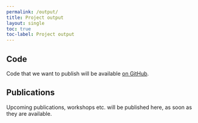 ```yaml
---
permalink: /output/
title: Project output
layout: single
toc: true
toc-label: Project output
---
```


## Code

Code that we want to publish will be available [on GitHub](https://github.com/Travelogues).

## Publications

Upcoming publications, workshops etc. will be published here, as soon as they are available.
